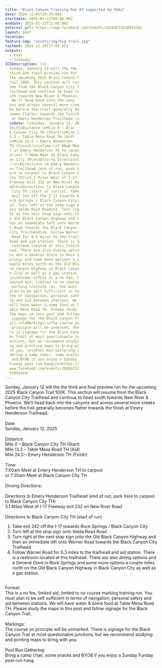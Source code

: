 ```yaml
---
title: "Black Canyon Training Run #3 supported by Hoka"
date: 2024-11-01T19:14:00Z
startdate: 2025-01-12T08:00:00Z
enddate: 2025-01-12T11:00:00Z
external_url: https://www.facebook.com/events/2026923151092410/
layout: post
location: 
feature-img: "assets/img/big-trail.jpg"
lastmod: 2024-11-18T17:03:52Z
outputs:
  - html
  - calendar
ICSDescription: |+2
  Sunday, January 12 will the the   third and final preview run for   the upcoming 2025 Black Canyon T  rail 100K. This section will res  ume from the Black Canyon City T  railhead and continue to head so  uth towards New River & Phoenix.   We’ll head back into the cany  ons and across several more cree  ks before the trail generally be  comes flatter towards the finish   at Emery Henderson Trailhead.\n  \nDate: \nSunday, January 12, 20  25\n\nDistance:\nMile 0 – Blac  k Canyon City TH (Start)\nMile 1  3.3 – Table Mesa Road TH (Aid)  \nMile 24.5 – Emery Henderson   TH (Finish)\n\nTime:\n7:00am Mee  t at Emery Henderson TH to carpo  ol\nor 7:30am Meet at Black Cany  on City TH\n\nDriving Directions  :\n\nDirections to Emery Henders  on Trailhead (end of run, park h  ere to carpool to Black Canyon C  ity TH)\n3.1 Miles West of I-17   Freeway exit 232 on New River Ro  ad\n\nDirections to Black Canyon   City TH (start of run)\n1. Take   exit 242 off the I-17 towards R  ock Springs / Black Canyon City\  n2. Turn left at the stop sign o  nto Velda Road Road\n3. Turn rig  ht at the next stop sign onto th  e Old Black Canyon Highway and t  hen an immediate left onto Warne  r Road towards the Black Canyon   City Trailhead\n4. Follow Warner   Road for 0.3 miles to the trail  head and aid station. There is a   restroom located at this trailh  ead. There are also dining optio  ns and a General Store in Rock S  prings and some more options a c  ouple miles north on the Old Bla  ck Canyon Highway in Black Canyo  n City as well as a gas station.  \n\nFormat:\nThis is a no fee, l  imited aid, limited to no course   marking training run. You must   plan to be self sufficient in te  rms of navigation, personal safe  ty and aid between stations. We   will have water & some food at T  able Mesa Road TH. Please study   the maps in this post and follow   signage for the Black Canyon Tr  ail.\n\nMarkings:\nThe course on   principle will be unmarked. The  re is signage for the Black Cany  on Trail at most questionable ju  nctions, but we recommend studyi  ng and printing maps to bring wi  th you. \n\nPost Run Gathering:\  nBring a camp chair, some snacks   and BYOB if you enjoy a Sunday   Funday post-run hang\n\nhttps://  www.facebook.com/events/20269231  51092410/
---
```


Sunday, January 12 will the the third and final preview run for the upcoming 2025 Black Canyon Trail 100K. This section will resume from the Black Canyon City Trailhead and continue to head south towards New River & Phoenix. We’ll head back into the canyons and across several more creeks before the trail generally becomes flatter towards the finish at Emery Henderson Trailhead.<br>
  <br>
  Date&#58; <br>
  Sunday, January 12, 2025<br>
  <br>
  Distance&#58;<br>
  Mile 0 – Black Canyon City TH (Start)<br>
  Mile 13.3 – Table Mesa Road TH (Aid)<br>
  Mile 24.5 – Emery Henderson TH (Finish)<br>
  <br>
  Time&#58;<br>
  7&#58;00am Meet at Emery Henderson TH to carpool<br>
  or 7&#58;30am Meet at Black Canyon City TH<br>
  <br>
  Driving Directions&#58;<br>
  <br>
  Directions to Emery Henderson Trailhead (end of run, park here to carpool to Black Canyon City TH)<br>
  3.1 Miles West of I-17 Freeway exit 232 on New River Road<br>
  <br>
  Directions to Black Canyon City TH (start of run)<br>
  1. Take exit 242 off the I-17 towards Rock Springs / Black Canyon City<br>
  2. Turn left at the stop sign onto Velda Road Road<br>
  3. Turn right at the next stop sign onto the Old Black Canyon Highway and then an immediate left onto Warner Road towards the Black Canyon City Trailhead<br>
  4. Follow Warner Road for 0.3 miles to the trailhead and aid station. There is a restroom located at this trailhead. There are also dining options and a General Store in Rock Springs and some more options a couple miles north on the Old Black Canyon Highway in Black Canyon City as well as a gas station.<br>
  <br>
  Format&#58;<br>
  This is a no fee, limited aid, limited to no course marking training run. You must plan to be self sufficient in terms of navigation, personal safety and aid between stations. We will have water & some food at Table Mesa Road TH. Please study the maps in this post and follow signage for the Black Canyon Trail.<br>
  <br>
  Markings&#58;<br>
  The course on principle will be unmarked. There is signage for the Black Canyon Trail at most questionable junctions, but we recommend studying and printing maps to bring with you. <br>
  <br>
  Post Run Gathering&#58;<br>
  Bring a camp chair, some snacks and BYOB if you enjoy a Sunday Funday post-run hang<br>
  <br>
  
